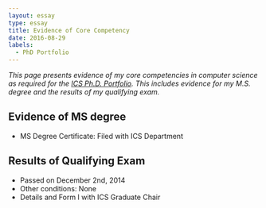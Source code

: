 ```yaml
---
layout: essay  
type: essay  
title: Evidence of Core Competency  
date: 2016-08-29  
labels:
  - PhD Portfolio
---
```


*This page presents evidence of my core competencies in computer science as required for the [ICS Ph.D. Portfolio](http://www.ics.hawaii.edu/academics/graduate-degree-programs/ph-d-in-ics/#phd-portfolio). This includes evidence for my M.S. degree and the results of my qualifying exam.*

## Evidence of MS degree

* MS Degree Certificate: Filed with ICS Department

## Results of Qualifying Exam

* Passed on December 2nd, 2014
* Other conditions: None
* Details and Form I with ICS Graduate Chair



